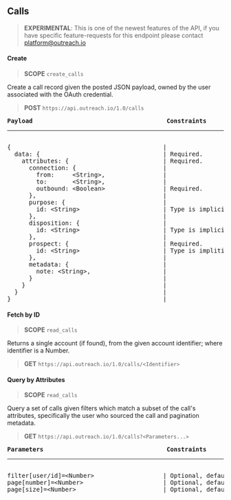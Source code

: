 Calls
-----

> **EXPERIMENTAL**: This is one of the newest features of the API, if you have specific feature-requests for this endpoint please contact platform@outreach.io

#### Create

> **SCOPE** `create_calls`

Create a call record given the posted JSON payload, owned by the user associated with the OAuth credential.

> **POST** `https://api.outreach.io/1.0/calls`

<pre>
<b>Payload</b>                                     <b>Constraints</b>
<hr/>
{                                          |
  data: {                                  | Required.
    attributes: {                          | Required.
      connection: {                        |
        from:     &lt;String&gt;,                |
        to:       &lt;String&gt;,                |
        outbound: &lt;Boolean&gt;                | Required.
      },                                   |
      purpose: {                           |
        id: &lt;String&gt;                       | Type is implicitly "CallPurpose"
      },                                   |
      disposition: {                       |
        id: &lt;String&gt;                       | Type is implicitly "CallDisposition"
      },                                   |
      prospect: {                          | Required.
        id: &lt;String&gt;                       | Type is impliticly "Prospect"
      },                                   |
      metadata: {                          |
        note: &lt;String&gt;,                    |
      }                                    |
    }                                      |
  }                                        |
}                                          |
</pre>

#### Fetch by ID

> **SCOPE** `read_calls`

Returns a single account (if found), from the given account identifier; where identifier is a Number.

> **GET** `https://api.outreach.io/1.0/calls/<Identifier>`

#### Query by Attributes

> **SCOPE** `read_calls`

Query a set of calls given filters which match a subset of the call's attributes, specifically the user who sourced the call and pagination metadata.

> **GET** `https://api.outreach.io/1.0/calls?<Parameters...>`

<pre>
<b>Parameters</b>                                  <b>Constraints</b>
<hr/>
filter[user/id]=&lt;Number&gt;                   | Optional, default: all users in the org.
page[number]=&lt;Number&gt;                      | Optional, default: 1.
page[size]=&lt;Number&gt;                        | Optional, default: 50, maximum: 50.
</pre>
